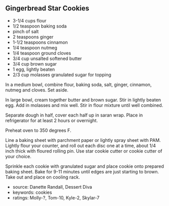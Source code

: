 Gingerbread Star Cookies
------------------------

- 3-1/4 cups flour
- 1/2 teaspoon baking soda
- pinch of salt
- 2 teaspoons ginger
- 1-1/2 teaspoons cinnamon
- 1/4 teaspoon nutmeg
- 1/4 teaspoon ground cloves
- 3/4 cup unsalted softened butter
- 3/4 cup brown sugar
- 1 egg, lightly beaten
- 2/3 cup molasses
granulated sugar for topping

In a medium bowl, combine flour, baking soda, salt, ginger, cinnamon,
nutmeg and cloves.  Set aside.

In large bowl, cream together butter and brown sugar.  Stir in lightly
beaten egg.  Add in molasses and mix well.  Stir in flour mixture
until well combined.

Separate dough in half, cover each half up in saran wrap. Place in
refrigerator for at least 2 hours or overnight.

Preheat oven to 350 degrees F.

Line a baking sheet with parchment paper or lightly spray sheet with
PAM.  Lightly flour your counter, and roll out each disc one at a
time, about 1/4 inch thick with floured rolling pin.  Use star cookie
cutter or cookie cutter of your choice.

Sprinkle each cookie with granulated sugar and place cookie onto
prepared baking sheet.  Bake for 9-11 minutes until edges are just
starting to brown.  Take out and place on cooling rack.

- source: Danette Randall, Dessert Diva
- keywords: cookies
- ratings: Molly-?, Tom-10, Kyle-2, Skylar-7
